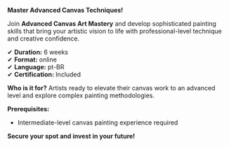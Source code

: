 **Master Advanced Canvas Techniques!**

Join **Advanced Canvas Art Mastery** and develop sophisticated painting skills that bring your artistic vision to life with professional-level technique and creative confidence.

✔ **Duration:** 6 weeks  
✔ **Format:** online  
✔ **Language:** pt-BR  
✔ **Certification:** Included

**Who is it for?** Artists ready to elevate their canvas work to an advanced level and explore complex painting methodologies.

**Prerequisites:**
- Intermediate-level canvas painting experience required

**Secure your spot and invest in your future!**